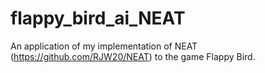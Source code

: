 # flappy_bird_ai_NEAT
An application of my implementation of NEAT (https://github.com/RJW20/NEAT) to the game Flappy Bird.
